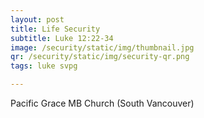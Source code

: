 ```yaml
---
layout: post
title: Life Security
subtitle: Luke 12:22-34
image: /security/static/img/thumbnail.jpg
qr: /security/static/img/security-qr.png
tags: luke svpg

---
```

Pacific Grace MB Church (South Vancouver)